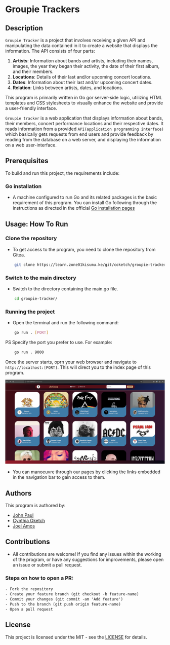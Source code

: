 # Groupie Trackers

## Description

`Groupie Tracker` is a project that involves receiving a given API and manipulating the data contained in it to create a website that displays the information. The API consists of four parts:

1. **Artists**: Information about bands and artists, including their names, images, the year they began their activity, the date of their first album, and their members.
2. **Locations**: Details of their last and/or upcoming concert locations.
3. **Dates**: Information about their last and/or upcoming concert dates.
4. **Relation**: Links between artists, dates, and locations.

This program is primarily written in Go gor server-side logic, utilizing HTML templates and CSS stylesheets to visually enhance the website and provide a user-friendly interface.

`Groupie tracker` is a web application that displays information about bands, their members, concert performance locations and their respective dates. It reads information from a provided `API(application programming interface)` which basically gets requests from end users and provide feedback by reading from the database on a web server, and displaying the information on a web user-interface.

## Prerequisites

To build and run this project, the requirements include:

### Go installation
- A machine configured to run Go and its related packages is the basic requirement of this program. You can install Go following through the instructions as directed in the official [Go installation pages](https://golang.org/)

## Usage: How To Run

### Clone the repository
- To get access to the program, you need to clone the repository from Gitea.

```bash
    git clone https://learn.zone01kisumu.ke/git/coketch/groupie-tracker.git
```

### Switch to the main directory
- Switch to the directory containing the main.go file.
```bash
    cd groupie-tracker/
```
### Running the project
- Open the terminal and run the following command:
```bash
    go run . [PORT]
```
PS Specify the port you prefer to use.
For example:
```bash
    go run . 9000
```
Once the server starts, oprn your web browser and navigate to `http://localhost:[PORT]`. This will direct you to the index page of this program.

![Preview of groupie tracker index page](static/images/display1.png)

- You can manoeuvre through our pages by clicking the links embedded in the navigation bar to gain access to them.

## Authors
This program is authored by:
- [John Paul](https://learn.zone01kisumu.ke/git/johnotieno0)
- [Cynthia Oketch](https://learn.zone01kisumu.ke/git/coketch)
- [Joel Amos](https://learn.zone01kisumu.ke/git/jamos)

## Contributions

- All contributions are welcome! If you find any issues within the working of the program, or have any suggestions for improvements, please open an issue or submit a pull request.

### Steps on how to open a PR:
    - Fork the repository
    - Create your feature branch (git checkout -b feature-name)
    - Commit your changes (git commit -am 'Add feature')
    - Push to the branch (git push origin feature-name)
    - Open a pull request

## License

This project is licensed under the MIT - see the [LICENSE](https://learn.zone01kisumu.ke/git/coketch/groupie-tracker/src/branch/master/LICENSE) for details.